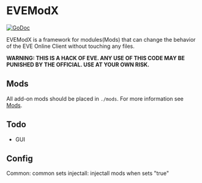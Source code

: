 # EVEModX

[![GoDoc](https://godoc.org/github.com/EVEModX/EVEModX/src?status.svg)](https://godoc.org/github.com/EVEModX/EVEModX/src)

EVEModX is a framework for modules(Mods) that can change the behavior of the EVE Online Client without touching any files.

**WARNING: THIS IS A HACK OF EVE. ANY USE OF THIS CODE MAY BE PUNISHED BY THE OFFICIAL. USE AT YOUR OWN RISK.**
## Mods

All add-on mods should be placed in `./mods`. For more information see [Mods](https://github.com/EVEModX/Mods).

## Todo
- GUI

## Config

Common: common sets
  injectall: injectall mods when sets "true"
